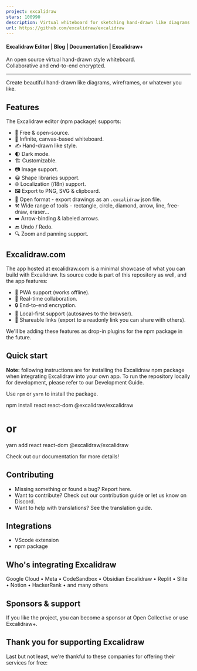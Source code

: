 ```yaml
---
project: excalidraw
stars: 100990
description: Virtual whiteboard for sketching hand-drawn like diagrams
url: https://github.com/excalidraw/excalidraw
---
```


#### Excalidraw Editor | Blog | Documentation | Excalidraw+

An open source virtual hand-drawn style whiteboard.  
Collaborative and end-to-end encrypted.  
  

---------------------------------------------------------------------------------------------------

  

Create beautiful hand-drawn like diagrams, wireframes, or whatever you like.

Features
--------

The Excalidraw editor (npm package) supports:

-   💯 Free & open-source.
-   🎨 Infinite, canvas-based whiteboard.
-   ✍️ Hand-drawn like style.
-   🌓 Dark mode.
-   🏗️ Customizable.
-   📷 Image support.
-   😀 Shape libraries support.
-   🌐 Localization (i18n) support.
-   🖼️ Export to PNG, SVG & clipboard.
-   💾 Open format - export drawings as an `.excalidraw` json file.
-   ⚒️ Wide range of tools - rectangle, circle, diamond, arrow, line, free-draw, eraser...
-   ➡️ Arrow-binding & labeled arrows.
-   🔙 Undo / Redo.
-   🔍 Zoom and panning support.

Excalidraw.com
--------------

The app hosted at excalidraw.com is a minimal showcase of what you can build with Excalidraw. Its source code is part of this repository as well, and the app features:

-   📡 PWA support (works offline).
-   🤼 Real-time collaboration.
-   🔒 End-to-end encryption.
-   💾 Local-first support (autosaves to the browser).
-   🔗 Shareable links (export to a readonly link you can share with others).

We'll be adding these features as drop-in plugins for the npm package in the future.

Quick start
-----------

**Note:** following instructions are for installing the Excalidraw npm package when integrating Excalidraw into your own app. To run the repository locally for development, please refer to our Development Guide.

Use `npm` or `yarn` to install the package.

npm install react react-dom @excalidraw/excalidraw
# or
yarn add react react-dom @excalidraw/excalidraw

Check out our documentation for more details!

Contributing
------------

-   Missing something or found a bug? Report here.
-   Want to contribute? Check out our contribution guide or let us know on Discord.
-   Want to help with translations? See the translation guide.

Integrations
------------

-   VScode extension
-   npm package

Who's integrating Excalidraw
----------------------------

Google Cloud • Meta • CodeSandbox • Obsidian Excalidraw • Replit • Slite • Notion • HackerRank • and many others

Sponsors & support
------------------

If you like the project, you can become a sponsor at Open Collective or use Excalidraw+.

Thank you for supporting Excalidraw
-----------------------------------

Last but not least, we're thankful to these companies for offering their services for free:
